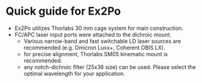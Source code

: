 # Quick guide for Ex2Po
 - Ex2Po utilizes Thorlabs 30 mm cage system for main construction.
 - FC/APC laser input ports were attached to the dichroic mount.
   - Various narrow-band and fast switchable LD laser sources are recommended (e.g. Omicron Luxx+, Coherent OBIS LX).
   - for precise alignment, Thorlabs SM05 kinematic mount is recommended.
   - any notch-dichroic filter (25x36 size) can be used. Please select the optimal wavelength for your application.
